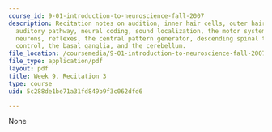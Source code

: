 ```yaml
---
course_id: 9-01-introduction-to-neuroscience-fall-2007
description: Recitation notes on audition, inner hair cells, outer hair cells, the
  auditory pathway, neural coding, sound localization, the motor system, lower motor
  neurons, reflexes, the central pattern generator, descending spinal tracts, cortical
  control, the basal ganglia, and the cerebellum.
file_location: /coursemedia/9-01-introduction-to-neuroscience-fall-2007/5c288de1be71a31fd849b9f3c062dfd6_wk09_hand103107.pdf
file_type: application/pdf
layout: pdf
title: Week 9, Recitation 3
type: course
uid: 5c288de1be71a31fd849b9f3c062dfd6

---
```

None